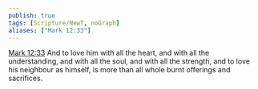 ```yaml
---
publish: true
tags: [Scripture/NewT, noGraph]
aliases: ["Mark 12:33"]
---
```

[Mark 12:33](https://churchofjesuschrist.org/study/scriptures/nt/mark/12?lang=eng&id=p33#p33) And to love him with all the heart, and with all the understanding, and with all the soul, and with all the strength, and to love his neighbour as himself, is more than all whole burnt offerings and sacrifices.
